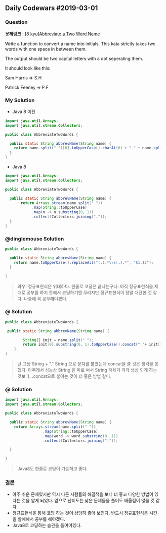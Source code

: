 Daily Codewars #2019-03-01
--------------------------

### Question

**문제링크** : [[8 kyu]Abbreviate a Two Word Name](https://www.codewars.com/kata/abbreviate-a-two-word-name)

Write a function to convert a name into initials. This kata strictly takes two words with one space in between them.

The output should be two capital letters with a dot seperating them.

It should look like this:

Sam Harris => S.H

Patrick Feeney => P.F

### My Solution

-	Java 8 이전

```java
import java.util.Arrays;
import java.util.stream.Collectors;

public class AbbreviateTwoWords {

  public static String abbrevName(String name) {
    return name.split(" ")[0].toUpperCase().charAt(0) + "." + name.split(" ")[1].toUpperCase().charAt(0);
  }
}
```

-	Java 8

```java
import java.util.Arrays;
import java.util.stream.Collectors;

public class AbbreviateTwoWords {

  public static String abbrevName(String name) {
	   return Arrays.stream(name.split(" "))
  			.map(String::toUpperCase)
  			.map(n -> n.substring(0, 1))
  			.collect(Collectors.joining("."));
  }
}
```

### @dinglemouse Solution

```java
public class AbbreviateTwoWords {

  public static String abbrevName(String name) {
    return name.toUpperCase().replaceAll("(.).*\\s(.).*", "$1.$2");
  }

}
```

> 와우! 정규표현식은 위대하다. 한줄로 코딩은 끝나는구나. 아직 정규표현식을 제대로 공부를 하지 못해서 코딩하기엔 무리지만 정규표현식이 정말 대단한 것 같다. 나중에 꼭 공부해야겠다.

### @ Solution

```java
public class AbbreviateTwoWords {

 public static String abbrevName(String name) {

        String[] init = name.split(" ");
        return init[0].substring(0, 1).toUpperCase().concat("."+ init[1].substring(0, 1).toUpperCase());
    }
}
```

> 난 그냥 String + "." String 으로 문자를 붙였는데 concat을 쓸 것은 생각을 못했다. 아무래서 성능상 String 을 따로 써서 String 객체가 각각 생성 되게 하는 것보다. .concat으로 붙이는 것이 더 좋은 방법 같다.

### @ Solution

```java
import java.util.Arrays;
import java.util.stream.Collectors;

public class AbbreviateTwoWords {

  public static String abbrevName(String name) {
    return Arrays.stream(name.split(" "))
                 .map(String::toUpperCase)
                 .map(word -> word.substring(0, 1))
                 .collect(Collectors.joining("."));

  }

}
```

> Java8도 한줄로 코딩이 가능하고 좋다.

### 결론

-	아주 쉬운 문제였지만 역시 다른 사람들의 해결책을 보니 더 좋고 다양한 방법이 있다는 것을 알게 되었다. 앞으로 난이도는 낮은 문제들을 풀어도 배울점이 많을 것 같다.
-	정규표현식을 통해 코딩 하는 것이 상당히 좋아 보인다. 반드시 정규표현식은 시간을 할애해서 공부를 해야겠다.
-	Java8로 코딩하는 습관을 들여야겠다.
